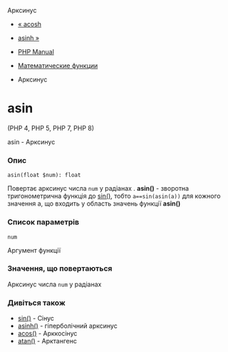 Арксинус

-   [« acosh](function.acosh.html)
    
-   [asinh »](function.asinh.html)
    
-   [PHP Manual](index.html)
    
-   [Математические функции](ref.math.html)
    
-   Арксинус
    

# asin

(PHP 4, PHP 5, PHP 7, PHP 8)

asin - Арксинус

### Опис

```methodsynopsis
asin(float $num): float
```

Повертає арксинус числа `num` у радіанах . **asin()** - зворотна тригонометрична функція до [sin()](function.sin.html), тобто `a==sin(asin(a))` для кожного значення a, що входить у область значень функції **asin()**

### Список параметрів

`num`

Аргумент функції

### Значення, що повертаються

Арксинус числа `num` у радіанах

### Дивіться також

-   [sin()](function.sin.html) - Сінус
-   [asinh()](function.asinh.html) - гіперболічний арксинус
-   [acos()](function.acos.html) - Арккосінус
-   [atan()](function.atan.html) - Арктангенс